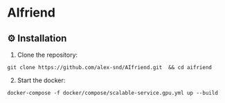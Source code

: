 # AIfriend

## ⚙ Installation

1. Clone the repository:

```shell
git clone https://github.com/alex-snd/AIfriend.git  && cd aifriend
```

2. Start the docker:

```shell
docker-compose -f docker/compose/scalable-service.gpu.yml up --build
```
